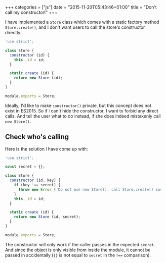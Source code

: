 +++
categories = ["js"]
date = "2015-11-20T05:43:46+01:00"
title = "Don't call my constructor!"
+++

I have implemented a `Store` class which comes with a static factory
method `Store.create()`, and I don't want users to call the store's
constructor directly:

```javascript
'use strict';

class Store {
  constructor (id) {
    this._id = id;
  }

  static create (id) {
    return new Store (id);
  }
}

module.exports = Store;
```

Ideally, I'd like to make `constructor()` private, but this concept
does not exist in ES2015. So if I can't hide the constructor, I want
to forbid any direct calls. And tell the user what to do instead, if
she does indeed mistakenly call `new Store()`.

## Check who's calling

Here is the solution I have come up with:

```javascript
'use strict';

const secret = {};

class Store {
  constructor (id, key) {
    if (key !== secret) {
      throw new Error ('Do not use new Store(): call Store.create() instead')
    }
    this._id = id;
  }

  static create (id) {
    return new Store (id, secret);
  }
}

module.exports = Store;
```

The constructor will only work if the caller passes in the expected
`secret`. And since the object is only visible from inside the module,
it cannot be passed in accidentally (`{}` is not equal to `secret` in
the `!==` comparison).
